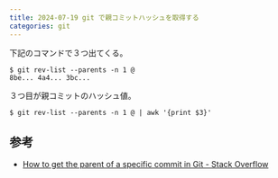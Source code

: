 ```yaml
---
title: 2024-07-19 git で親コミットハッシュを取得する
categories: git
---
```


下記のコマンドで３つ出てくる。

```console
$ git rev-list --parents -n 1 @
8be... 4a4... 3bc...
```

３つ目が親コミットのハッシュ値。

```console
$ git rev-list --parents -n 1 @ | awk '{print $3}'
```

## 参考

- [How to get the parent of a specific commit in Git - Stack Overflow](https://stackoverflow.com/questions/44112593/how-to-get-the-parent-of-a-specific-commit-in-git)
